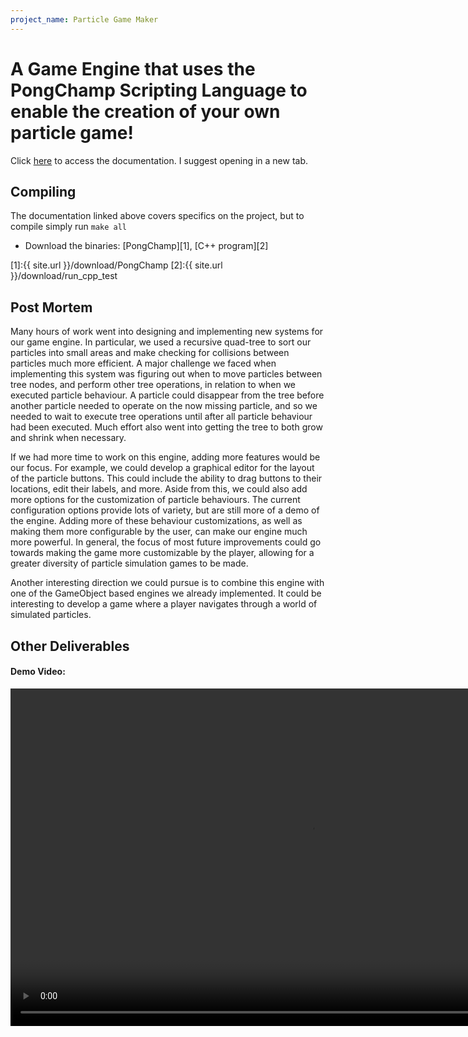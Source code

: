 ```yaml
---
project_name: Particle Game Maker
---
```


# A Game Engine that uses the PongChamp Scripting Language to enable the creation of your own particle game!

Click [here](/game-engines-docs/FinalProject_Docs/index.html) to access the documentation. I suggest opening in a new tab.

## Compiling

The documentation linked above covers specifics on the project, but to compile simply run `make all`

 - Download the binaries: [PongChamp][1], [C++ program][2]

[1]:{{ site.url }}/download/PongChamp
[2]:{{ site.url }}/download/run_cpp_test

## Post Mortem

Many hours of work went into designing and implementing new systems for our game engine. In particular, we used a recursive quad-tree to sort our particles into small areas and make checking for collisions between particles much more efficient. A major challenge we faced when implementing this system was figuring out when to move particles between tree nodes, and perform other tree operations, in relation to when we executed particle behaviour. A particle could disappear from the tree before another particle needed to operate on the now missing particle, and so we needed to wait to execute tree operations until after all particle behaviour had been executed. Much effort also went into getting the tree to both grow and shrink when necessary.

If we had more time to work on this engine, adding more features would be our focus. For example, we could develop a graphical editor for the layout of the particle buttons. This could include the ability to drag buttons to their locations, edit their labels, and more. Aside from this, we could also add more options for the customization of particle behaviours. The current configuration options provide lots of variety, but are still more of a demo of the engine. Adding more of these behaviour customizations, as well as making them more configurable by the user, can make our engine much more powerful. In general, the focus of most future improvements could go towards making the game more customizable by the player, allowing for a greater diversity of particle simulation games to be made.

Another interesting direction we could pursue is to combine this engine with one of the GameObject based engines we already implemented. It could be interesting to develop a game where a player navigates through a world of simulated particles.


## Other Deliverables

#### Demo Video:

<video width="960" height="540" controls>
  <source src="/assets/vid/particle_engine.mov" type="video/mp4">
Your browser does not support the video tag.
</video>

